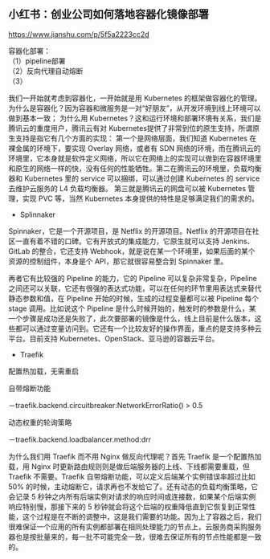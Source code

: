 
## 小红书：创业公司如何落地容器化镜像部署

https://www.jianshu.com/p/5f5a2223cc2d

容器化部署：  
（1）pipeline部署  
（2）反向代理自动熔断  
（3）

我们一开始就考虑到容器化，一开始就是用 Kubernetes 的框架做容器化的管理。为什么是容器化？因为容器和微服务是一对“好朋友”，从开发环境到线上环境可以做到基本一致；
为什么用 Kubernetes？这和运行环境和部署环境有关系，我们是腾讯云的重度用户，腾讯云有对 Kubernetes提供了非常到位的原生支持，所谓原生支持是指它有几个方面的实现：
第一个是网络层面，我们知道 Kubernetes 在裸金属的环境下，要实现 Overlay 网络，或者有 SDN 网络的环境，而在腾讯云的环境里，它本身就是软件定义网络，所以它在网络上的实现可以做到在容器环境里和原生的网络一样的快，没有任何的性能牺牲。第二在腾讯云的环境里，负载均衡器和 Kubernetes 里的 service 可以捆绑，可以通过创建 Kubernetes 的 service 去维护云服务的 L4 负载均衡器。
第三就是腾讯云的网盘可以被 Kubernetes 管理，实现 PVC 等，当然 Kubernetes 本身提供的特性是足够满足我们的需求的。

- Splinnaker

Spinnaker，它是一个开源项目，是 Netflix 的开源项目。Netflix 的开源项目在社区一直有着不错的口碑。它有开放式的集成能力，它原生就可以支持 Jenkins、GitLab 的整合，它还支持 Webhook，就是说在某一个环境里，如果后面的某个资源的控制组件，本身是个 API，那它就很容易整合到 Spinnaker 里。

再者它有比较强的 Pipeline 的能力，它的 Pipeline 可以复杂非常复杂，Pipeline 之间还可以关联，它还有很强的表达式功能，可以在任何的环节里用表达式来替代静态参数和值，在 Pipeline 开始的时候，生成的过程变量都可以被 Pipeline 每个 stage 调用。比如说这个 Pipeline 是什么时候开始的，触发时的参数是什么，某一个步骤是成功还是失败了，此次要部署的镜像是什么，线上目前是什么版本，这些都可以通过变量访问到。它还有一个比较友好的操作界面，重点的是支持多种云平台。目前支持 Kubernetes、OpenStack、亚马逊的容器云平台。


- Traefik

配置热加载，无需重启

自带熔断功能

－traefik.backend.circuitbreaker:NetworkErrorRatio() > 0.5

动态权重的轮询策略

－traefik.backend.loadbalancer.method:drr

为什么我们用 Traefik 而不用 Nginx 做反向代理呢？首先 Traefik 是一个配置热加载，用 Nginx 时更新路由规则则是做后端服务器的上线、下线都需要重载，但 Traefik 不需要。Traefik 自带熔断功能，可以定义后端某个实例错误率超过比如 50% 的时候，主动熔断它，请求再也不发给它了。还有动态的负载均衡策略，它会记录 5 秒钟之内所有后端实例对请求的响应时间或连接数，如果某个后端实例响应特别慢，那接下来的 5 秒钟就会将这个后端的权重降低直到它恢复到正常性能，这个过程是在不断的调整中，这是我们需要的功能。因为上了容器之后，我们很难保证一个应用的所有实例都部署在相同处理能力的节点上，云服务商采购服务器也是按批量来的，每一批不可能完全一致，很难去保证所有的节点性能都是一致的。
